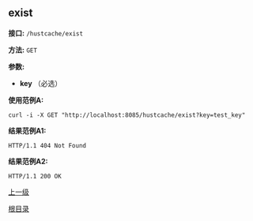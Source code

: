 ## exist ##

**接口:** `/hustcache/exist`

**方法:** `GET`

**参数:** 

*  **key** （必选）  

**使用范例A:**

    curl -i -X GET "http://localhost:8085/hustcache/exist?key=test_key"

**结果范例A1:**

	HTTP/1.1 404 Not Found
	
**结果范例A2:**

	HTTP/1.1 200 OK
	
[上一级](../hustdb.md)

[根目录](../../../index.md)
